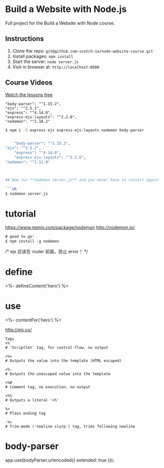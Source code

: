 # Build a Website with Node.js

Full project for the Build a Website with Node course. 

## Instructions

1. Clone the repo: `git@github.com:scotch-io/node-website-course.git`
2. Install packages: `npm install`
3. Start the server: `node server.js`
4. Visit in browser at: `http://localhost:8080`




## Course Videos

[Watch the lessons free](https://school.scotch.io/build-a-nodejs-website)

    "body-parser": "^1.15.2",
    "ejs": "^2.5.1",
    "express": "^4.14.0",
    "express-ejs-layouts": "^2.2.0",
    "nodemon": "^1.10.2"
```sh
$ npm i -S express ejs express-ejs-layouts nodemon body-parser 


    "body-parser": "^1.15.2",
"ejs": "^2.5.2",
    "express": "^4.14.0",
    "express-ejs-layouts": "^2.2.0",
"nodemon": "^1.11.0"



## Now run **nodemon server.js** and you never have to restart again!

```sh
$ nodemon server.js
``` 


# tutorial
https://www.npmjs.com/package/nodemon
http://nodemon.io/

```javascript
# good to go!
$ npm install -g nodemon
```



/*
ejs 应该在 router 前面，防止 error！
*/


# define
<%- defineContent('hero') %>

# use
<%- contentFor('hero') %>


<!-- ejs -->
http://ejs.co/

```code
Tags
<% 
# 'Scriptlet' tag, for control-flow, no output

<%= 
# Outputs the value into the template (HTML escaped)

<%- 
# Outputs the unescaped value into the template

<%# 
# Comment tag, no execution, no output

<%% 
# Outputs a literal '<%'

%> 
# Plain ending tag

-%> 
# Trim-mode ('newline slurp') tag, trims following newline
``` 




# body-parser

app.use(bodyParser.urlencoded({ extended: true }));







